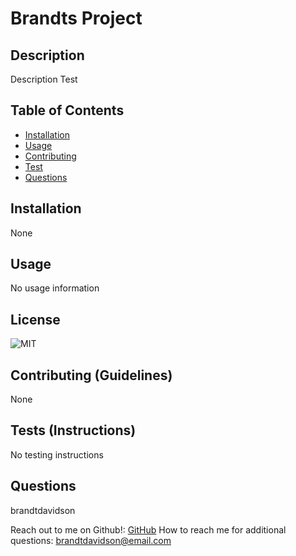 
  

  # Brandts Project


  ## Description 
  Description Test

  
  ## Table of Contents
  - [Installation](#installation)
  - [Usage](#usage)
  - [Contributing](#contributing)
  - [Test](#test)
  - [Questions](#questions)
  ## Installation
  None

  ## Usage
  No usage information

  ## License
  ![MIT](https://img.shields.io/badge/License-MIT-blue.svg)

  ## Contributing (Guidelines)
  None

  ## Tests (Instructions)
  No testing instructions 

  ## Questions
  brandtdavidson

  Reach out to me on Github!: [GitHub](https://github.com/brandtdavidson)
  How to reach me for additional questions: brandtdavidson@email.com

